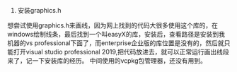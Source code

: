 1. 安装graphics.h

想尝试使用graphics.h来画线，因为网上找到的代码大很多使用这个库的，在windows绘制线条，最后找到一个叫easyX的库，安装后，查看路径是安装到我机器的vs professional下面了，而enterprise企业版的库位置是没有的，然后就只能打开visual studio professional 2019,把代码放进去，就可以正常运行画出线段来了，记一下安装库的经历。 中间使用的vcpkg包管理器，还没有用到。
